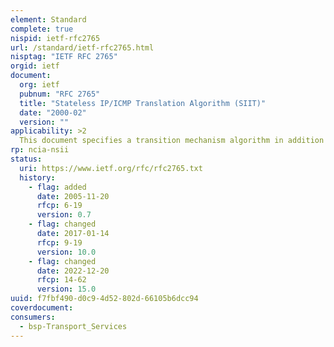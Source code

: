 ```yaml
---
element: Standard
complete: true
nispid: ietf-rfc2765
url: /standard/ietf-rfc2765.html
nisptag: "IETF RFC 2765"
orgid: ietf
document:
  org: ietf
  pubnum: "RFC 2765"
  title: "Stateless IP/ICMP Translation Algorithm (SIIT)"
  date: "2000-02"
  version: ""
applicability: >2
  This document specifies a transition mechanism algorithm in addition to the mechanisms already specified. The algorithm translates between IPv4 and IPv6 packet headers (including ICMP headers) in separate translator boxes in the network without requiring any per-connection state in those boxes. This new algorithm can be used as part of a solution that allows IPv6 hosts, which do not have a permanently assigned IPv4 addresses, to communicate with IPv4-only hosts. The document neither specifies address assignment nor routing to and from the IPv6 hosts when they communicate with the IPv4-only hosts.
rp: ncia-nsii
status:
  uri: https://www.ietf.org/rfc/rfc2765.txt
  history: 
    - flag: added
      date: 2005-11-20
      rfcp: 6-19
      version: 0.7
    - flag: changed
      date: 2017-01-14
      rfcp: 9-19
      version: 10.0
    - flag: changed
      date: 2022-12-20
      rfcp: 14-62
      version: 15.0
uuid: f7fbf490-d0c9-4d52-802d-66105b6dcc94
coverdocument:
consumers:
  - bsp-Transport_Services
---
```

